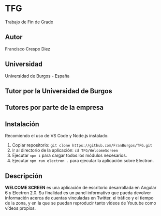 # TFG
Trabajo de Fin de Grado
## Autor
Francisco Crespo Diez
## Universidad
Universidad de Burgos - España
## Tutor por la Universidad de Burgos

## Tutores por parte de la empresa

## Instalación
Recomiendo el uso de VS Code y Node.js instalado.
1. Copiar repositorio: ```git clone https://github.com/FranBurgos/TFG.git```
2. Ir al directorio de la aplicación: ```cd TFG/WelcomeScreen```
3. Ejecutar ```npm i``` para cargar todos los módulos necesarios.
4. Ejecutar ```npm run electron .``` para ejecutar la aplicación sobre Electron.
## Descripción
**WELCOME SCREEN** es una aplicación de escritorio desarrollada en Angular 6 y Electron 2.0. Su finalidad es un panel informativo que pueda devolver información acerca de cuentas vinculadas en Twitter, el tráfico y el tiempo de la zona, y en la que se puedan reproducir tanto vídeos de Youtube como vídeos propios.